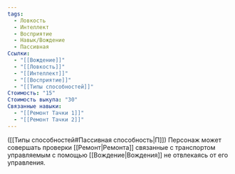 ```yaml
---
tags:
  - Ловкость
  - Интеллект
  - Восприятие
  - Навык/Вождение
  - Пассивная
Ссылки:
  - "[[Вождение]]"
  - "[[Ловкость]]"
  - "[[Интеллект]]"
  - "[[Восприятие]]"
  - "[[Типы способностей]]"
Стоимость: "15"
Стоимость выкупа: "30"
Связанные навыки:
  - "[[Ремонт Тачки 1]]"
  - "[[Ремонт Тачки 2]]"
---
```

([[Типы способностей#Пассивная способность|П]]) Персонаж может совершать проверки [[Ремонт|Ремонта]] связанные с транспортом управляемым с помощью [[Вождение|Вождения]] не отвлекаясь от его управления. 